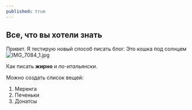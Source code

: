 ```yaml
---
published: true
---
```



## Все, что вы хотели знать
Привет. Я тестирую новый способ писать блог. 
Это кошка под солнцем
![IMG_7084_1.jpg]({{site.baseurl}}/_posts/IMG_7084_1.jpg)



Как писать **жирно** и _по-итальянски_.

Можно создать список вещей:
1. Меренга
2. Печеньки
3. Донатсы
